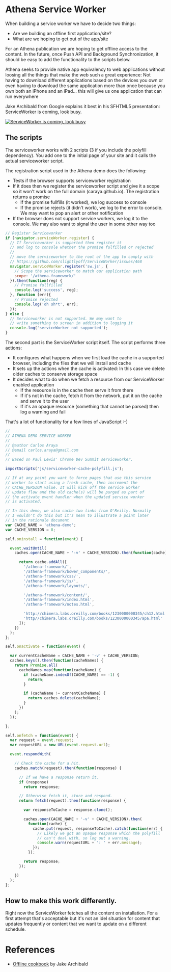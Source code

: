 # Athena Service Worker

When building a service worker we have to decide two things:

* Are we building an offline first application/site?
* What are we hoping to get out of the app/site

For an Athena publication we are hoping to get offline access to the content. In the future, once Push API and Background Synchronization, it should be easy to add the functionality to the scripts below. 

Athena seeks to provide native app equivalency to web applications without loosing all the things that make the web such a great experience: Not having to download different applications based on the devices you own or even having to download the same application more than once because you own both an iPhone and an iPad... this will give us one application that can run everywhere

Jake Archibald from Google explains it best in his SFHTML5 presentation: ServiceWorker is coming, look busy.

[![ServiceWorker is coming, look busy](http://img.youtube.com/vi/Rr2vXDIVerI/0.jpg)](https://www.youtube.com/watch?v=Rr2vXDIVerI)


## The scripts

The serviceworker works with 2 scripts (3 if you include the polyfill dependency). You add one to the initial page of your site and it calls the actual serviceworker script. 

The registration script used in the Athena demo does the following:

* Tests if the browser supports serviceworker registration
* If it does then we register the serviceworker script and give it a scope so it won't work on the full domain (caraya.github.io). The registration returns a promise
  * If the promise fullfills (it worked), we log success to console
  * If the promise rejects (it didn't work), we log to the error to console. We may want to pop an alert or other notification
* If the browser does not support service workers, we log it to the console. We may also want to signal the user in some other way too

```javascript
// Register Serviceworker
if (navigator.serviceWorker.register) {
  // If Serviceworker is supported then register it
  // and log to console whether the promise fulfilled or rejected
  //
  // move the serviceworker to the root of the app to comply with
  // https://github.com/slightlyoff/ServiceWorker/issues/468
  navigator.serviceWorker.register('sw.js', {
    // Scope the serviceworker to match our application path
    scope: '/athena-framework/'
  }).then(function(reg) {
    // Promise fullfilled
    console.log('success', reg);
  }, function (err){
    // Promise rejected
    console.log('oh sh*t', err);
  });
} else {
  // Serviceworker is not supported. We may want to
  // write something to screen in addition to logging it
  console.log('serviceWorker not supported');
}
```

The second part is the ServiceWorker script itself. The script performs three actions:

* It configures what happens when we first load the cache in a supported browser, including the files that we will install and cache
* It sets up the actions when the cache is activated: In this case we delete older caches to conserve storage space
* It decides what to do when we fetch a resource from our ServiceWorker enabled application
  * If the resource is in the cache then serve it from there
  * If it's not in the cache, fetch it from the network, put it on the cache and serve it to the user
  * If it's an opaque resource (something that cannot be parsed) then log a warning and fail
  
That's a lot of functionality for a few lines of JavaScript :-)

```javascript
//
// ATHENA DEMO SERVICE WORKER
//
// @author Carlos Araya
// @email carlos.araya@gmail.com
//
// Based on Paul Lewis' Chrome Dev Summit serviceworker. 

importScripts('js/serviceworker-cache-polyfill.js');

// If at any point you want to force pages that use this service 
// worker to start using a fresh cache, then increment the 
// CACHE_VERSION value. It will kick off the service worker 
// update flow and the old cache(s) will be purged as part of 
// the activate event handler when the updated service worker 
// is activated.

// In this demo, we also cache two links from O'Reilly. Normally 
// I wouldn't do this but it's mean to illustrate a point later 
// in the rationale document
var CACHE_NAME = 'athena-demo';
var CACHE_VERSION = 8;

self.oninstall = function(event) {

  event.waitUntil(
    caches.open(CACHE_NAME + '-v' + CACHE_VERSION).then(function(cache) {

      return cache.addAll([
        '/athena-framework/',
        '/athena-framework/bower_components/',
        '/athena-framework/css/',
        '/athena-framework/js/',
        '/athena-framework/layouts/',

        '/athena-framework/content/',
        '/athena-framework/index.html',
        '/athena-framework/notes.html',

        'http://chimera.labs.oreilly.com/books/1230000000345/ch12.html',
        'http//chimera.labs.oreilly.com/books/1230000000345/apa.html'
      ]);
    })
  );
};

self.onactivate = function(event) {

  var currentCacheName = CACHE_NAME + '-v' + CACHE_VERSION;
  caches.keys().then(function(cacheNames) {
    return Promise.all(
      cacheNames.map(function(cacheName) {
        if (cacheName.indexOf(CACHE_NAME) == -1) {
          return;
        }

        if (cacheName != currentCacheName) {
          return caches.delete(cacheName);
        }
      })
    );
  });

};

self.onfetch = function(event) {
  var request = event.request;
  var requestURL = new URL(event.request.url);

  event.respondWith(

    // Check the cache for a hit.
    caches.match(request).then(function(response) {

      // If we have a response return it.
      if (response)
        return response;

      // Otherwise fetch it, store and respond.
      return fetch(request).then(function(response) {

        var responseToCache = response.clone();

        caches.open(CACHE_NAME + '-v' + CACHE_VERSION).then(
          function(cache) {
            cache.put(request, responseToCache).catch(function(err) {
              // Likely we got an opaque response which the polyfill
              // can't deal with, so log out a warning.
              console.warn(requestURL + ': ' + err.message);
            });
          });

        return response;
      });

    })
  );
};
```
## How to make this work differently.

Right now the ServiceWorker fetches all the content on installation. For a first attempt that's acceptable but it's not an idel situation for content that updates frequently or content that we want to update on a different schedule. 


# References

* [Offline cookbook](http://jakearchibald.com/2014/offline-cookbook/) by Jake Archibald

